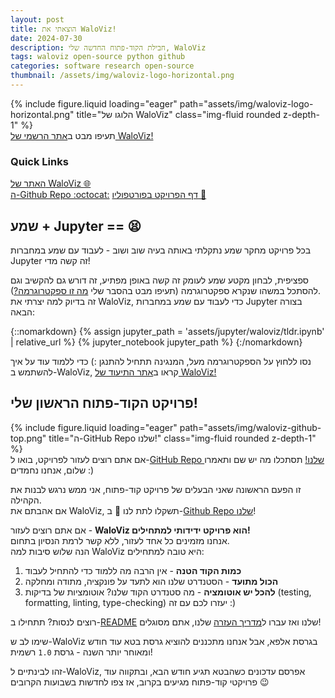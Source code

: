 ```yaml
---
layout: post
title: הוצאתי את WaloViz!
date: 2024-07-30
description: חבילת הקוד-פתוח החדשה שלי, WaloViz
tags: waloviz open-source python github
categories: software research open-source
thumbnail: /assets/img/waloviz-logo-horizontal.png
---
```


<div class="row">
    <div class="col-sm mt-3 mt-md-0">
        {% include figure.liquid loading="eager" path="assets/img/waloviz-logo-horizontal.png" title="הלוגו של WaloViz" class="img-fluid rounded z-depth-1" %}
    </div>
</div>
<div class="caption">
    תעיפו מבט ב<a href="https://waloviz.com">אתר הרשמי של WaloViz!</a>
</div>

### Quick Links

[האתר של WaloViz :globe_with_meridians:](https://waloviz.com)  
[ה-Github Repo :octocat:](https://github.com/AlonKellner/waloviz/)
[דף הפרויקט בפורטפוליו :bust_in_silhouette:](../projects/open-source_2024-07-25_waloviz)

## שמע + Jupyter == :tired_face:

בכל פרויקט מחקר שמע נתקלתי באותה בעיה שוב ושוב - לעבוד עם שמע במחברות Jupyter זה קשה מדי!

ספציפית, לבחון מקטע שמע לעומק זה קשה באופן מפתיע, זה דורש גם להקשיב וגם להסתכל במשהו שנקרא ספקטרוגרמה (תעיפו מבט בהסבר שלי [מה זו ספקטרוגרמה?](../projects/open-source_2024-07-25_waloviz/#whats-a-spectrogram)).  
זה בדיוק למה יצרתי את WaloViz, כדי לעבוד עם שמע במחברות Jupyter בצורה הבאה:

{::nomarkdown}
{% assign jupyter_path = 'assets/jupyter/waloviz/tldr.ipynb' | relative_url %}
{% jupyter_notebook jupyter_path %}
{:/nomarkdown}

נסו ללחוץ על הספקטרוגרמה מעל, המנגינה תתחיל להתנגן :)
כדי ללמוד עוד על איך להשתמש ב-WaloViz, קראו ב[אתר התיעוד של WaloViz!](https://waloviz.com)

## פרויקט הקוד-פתוח הראשון שלי!

<div class="row">
    <div class="col-sm mt-3 mt-md-0">
        {% include figure.liquid loading="eager" path="assets/img/waloviz-github-top.png" title="ה-GitHub Repo שלנו!" class="img-fluid rounded z-depth-1" %}
    </div>
</div>
<div class="caption">
    אם אתם רוצים לעזור לפרויקט, בואו ל-<a href="https://github.com/AlonKellner/waloviz/">GitHub Repo שלנו!</a> תסתכלו מה יש שם ותאמרו שלום, אנחנו נחמדים :)
</div>

זו הפעם הראשונה שאני הבעלים של פרויקט קוד-פתוח, אני ממש נרגש לבנות את הקהילה.  
אם אהבתם את WaloViz, תשקלו לתת לנו :star2: ב-[Github Repo שלנו](https://github.com/AlonKellner/waloviz/)!

אם אתם רוצים לעזור - **WaloViz הוא פרויקט ידידותי למתחילים!**  
אנחנו מזמינים כל אחד לעזור, ללא קשר לרמת הנסיון בתחום.  
הנה שלוש סיבות למה WaloViz היא טובה למתחילים:

1. **כמות הקוד הטנה** - אין הרבה מה ללמוד כדי להתחיל לעבוד
2. **הכול מתועד** - הסטנדרט שלנו הוא לתעד על פונקציה, מתודה ומחלקה
3. **להכל יש אוטומציה** - מה סטנדרט הקוד שלנו? אוטומציות של בדיקות (testing, formatting, linting, type-checking) יעזרו לכם עם זה :)

רוצים לנסות? תתחילו ב-[README](https://github.com/AlonKellner/waloviz/) שלנו ואז עברו ל[מדריך העזרה](https://github.com/AlonKellner/waloviz/blob/main/CONTRIBUTING.md) שלנו, אתם מסוגלים!

שימו לב ש-WaloViz בגרסת אלפא, אבל אנחנו מתכננים להוציא גרסת בטא עוד חודש ומאוחר יותר השנה - גרסת `1.0` רשמית!

זהו לבינתיים ל-WaloViz, אפרסם עדכונים כשהבטא תגיע חודש הבא, ובתקווה עוד פרויקטי קוד-פתוח מגיעים בקרוב, אז צפו לחדשות בשבועות הקרובים :wink:
